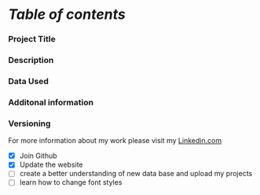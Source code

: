 # *Table of contents* 
### Project Title 
### Description 
### Data Used
### Additonal information 
### Versioning 

For more information about my work please visit my [Linkedin.com](https://www.linkedin.com/in/kellyemcgee/)

- [x] Join Github 
- [x] Update the website
- [ ] create a better understanding of new data base and upload my projects 
- [ ] learn how to change font styles 

